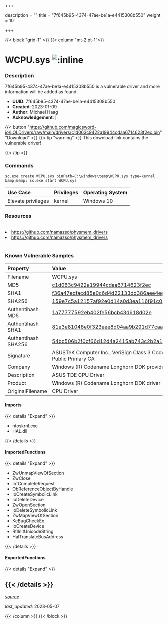 +++

description = ""
title = "7f645b95-4374-47ae-be1a-e4415308b550"
weight = 10

+++


{{< block "grid-1" >}}
{{< column "mt-2 pt-1">}}


# WCPU.sys ![:inline](/images/twitter_verified.png) 


### Description

7f645b95-4374-47ae-be1a-e4415308b550 is a vulnerable driver and more information will be added as found.
- **UUID**: 7f645b95-4374-47ae-be1a-e4415308b550
- **Created**: 2023-01-09
- **Author**: Michael Haag
- **Acknowledgement**:  | [](https://twitter.com/)

{{< button "https://github.com/magicsword-io/LOLDrivers/raw/main/drivers/c1d063c9422a19944cdaa6714623f2ec.bin" "Download" >}}
{{< tip "warning" >}}
This download link contains the vulnerable driver!

{{< /tip >}}

### Commands

```
sc.exe create WCPU.sys binPath=C:\windows\temp\WCPU.sys type=kernel &amp;&amp; sc.exe start WCPU.sys
```

| Use Case | Privileges | Operating System | 
|:---- | ---- | ---- |
| Elevate privileges | kernel | Windows 10 |

### Resources
<br>
<li><a href=" https://github.com/namazso/physmem_drivers"> https://github.com/namazso/physmem_drivers</a></li>
<li><a href="https://github.com/namazso/physmem_drivers">https://github.com/namazso/physmem_drivers</a></li>
<br>

### Known Vulnerable Samples

| Property           | Value |
|:-------------------|:------|
| Filename           | WCPU.sys |
| MD5                | [c1d063c9422a19944cdaa6714623f2ec](https://www.virustotal.com/gui/file/c1d063c9422a19944cdaa6714623f2ec) |
| SHA1               | [f36a47edfacd85e0c6d4d22133dd386aee4eec15](https://www.virustotal.com/gui/file/f36a47edfacd85e0c6d4d22133dd386aee4eec15) |
| SHA256             | [159e7c5a12157af92e0d14a0d3ea116f91c09e21a9831486e6dc592c93c10980](https://www.virustotal.com/gui/file/159e7c5a12157af92e0d14a0d3ea116f91c09e21a9831486e6dc592c93c10980) |
| Authentihash MD5   | [1a77777592eb402fe56bcb43d618d02e](https://www.virustotal.com/gui/search/authentihash%253A1a77777592eb402fe56bcb43d618d02e) |
| Authentihash SHA1  | [81e3e81048e0f323eee8d04aa9b291d77caa21e0](https://www.virustotal.com/gui/search/authentihash%253A81e3e81048e0f323eee8d04aa9b291d77caa21e0) |
| Authentihash SHA256| [54bc506b2f0cf66d12d4a2415ab743c2b2a1f3079089e3e0c0c1f3f49dd7335e](https://www.virustotal.com/gui/search/authentihash%253A54bc506b2f0cf66d12d4a2415ab743c2b2a1f3079089e3e0c0c1f3f49dd7335e) |
| Signature         | ASUSTeK Computer Inc., VeriSign Class 3 Code Signing 2004 CA, VeriSign Class 3 Public Primary CA   |
| Company           | Windows (R) Codename Longhorn DDK provider |
| Description       | ASUS TDE CPU Driver |
| Product           | Windows (R) Codename Longhorn DDK driver |
| OriginalFilename  | CPU Driver |


#### Imports
{{< details "Expand" >}}
* ntoskrnl.exe
* HAL.dll

{{< /details >}}
#### ImportedFunctions
{{< details "Expand" >}}
* ZwUnmapViewOfSection
* ZwClose
* IofCompleteRequest
* ObReferenceObjectByHandle
* IoCreateSymbolicLink
* IoDeleteDevice
* ZwOpenSection
* IoDeleteSymbolicLink
* ZwMapViewOfSection
* KeBugCheckEx
* IoCreateDevice
* RtlInitUnicodeString
* HalTranslateBusAddress

{{< /details >}}
#### ExportedFunctions
{{< details "Expand" >}}

{{< /details >}}
-----



[*source*](https://github.com/magicsword-io/LOLDrivers/tree/main/yaml/7f645b95-4374-47ae-be1a-e4415308b550.yaml)

*last_updated:* 2023-05-07








{{< /column >}}
{{< /block >}}
